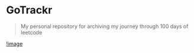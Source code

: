 # GoTrackr

>My personal repository for archiving my journey through 100 days of leetcode

[!image](https://i.ibb.co.com/MsGByLy/golangheader.png)
